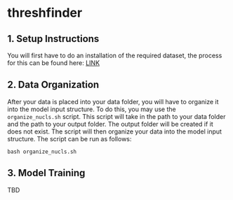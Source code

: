 # threshfinder

## 1. Setup Instructions
You will first have to do an installation of the required dataset, the process for this can be found here: [LINK](https://github.com/mraoaakash/threshfinder/blob/main/data/README.md)

## 2. Data Organization
After your data is placed into your data folder, you will have to organize it into the model input structure. To do this, you may use the  ```organize_nucls.sh``` script. This script will take in the path to your data folder and the path to your output folder. The output folder will be created if it does not exist. The script will then organize your data into the model input structure. The script can be run as follows:
```
bash organize_nucls.sh
```

## 3. Model Training
TBD